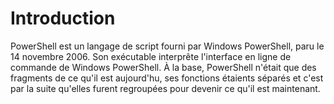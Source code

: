 # Introduction

PowerShell est un langage de script fourni par Windows PowerShell, paru le 14 novembre 2006. Son exécutable interprête l'interface en ligne de commande de Windows PowerShell.
À la base, PowerShell n'était que des fragments de ce qu'il est aujourd'hu, ses fonctions étaients séparés et c'est par la suite qu'elles furent regroupées pour devenir ce qu'il est maintenant.
 
